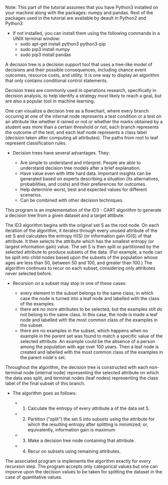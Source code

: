 Note: This part of the tutorial assumes that you have Python3 installed on your machine along with the packages: numpy and pandas. Rest of the packages used in the tutorial are available by deault in Python2 and Python3

* If not installed, you can install them using the following commands in a UNIX terminal window:
	+ sudo apt-get install python3 python3-pip
	+ sudo pip3 install numpy
	+ sudo pip3 install pandas

A decision tree is a decision support tool that uses a tree-like model of decisions and their possible consequences, including chance event outcomes, resource costs, and utility. It is one way to display an algorithm that only contains conditional control statements.

Decision trees are commonly used in operations research, specifically in decision analysis, to help identify a strategy most likely to reach a goal, but are also a popular tool in machine learning.

One can visualize a decision tree as a flowchart, where every branch occuring at one of the internal node represents a test condition or a test on an attribute like whether it rained or not or whether the marks obtained by a student was more than a certain threshold or not, each branch represents the outcome of the test, and each leaf node represents a class label (decision taken after computing all attributes). The paths from root to leaf represent classification rules.

* Decision trees have several advantages. They: 

	+ Are simple to understand and interpret. People are able to understand decision tree models after a brief explanation.
	+ Have value even with little hard data. Important insights can be generated based on experts describing a situation (its alternatives, probabilities, and costs) and their preferences for outcomes.
	+ Help determine worst, best and expected values for different scenarios.
	+ Can be combined with other decision techniques.


This program is an implementation of the ID3 - CART algorithm to generate a decision tree from a given dataset and a target attibute.

The ID3 algorithm begins with the original set S as the root node. On each iteration of the algorithm, it iterates through every unused attribute of the set S and calculates the entropy H(S) (or information gain IG(S) of that attribute. It then selects the attribute which has the smallest entropy (or largest information gain) value. The set S is then split or partitioned by the selected attribute to produce subsets of the data. (For example, a node can be split into child nodes based upon the subsets of the population whose ages are less than 50, between 50 and 100, and greater than 100.) The algorithm continues to recur on each subset, considering only attributes never selected before.

* Recursion on a subset may stop in one of these cases:

	+ every element in the subset belongs to the same class; in which case the node is turned into a leaf node and labelled with the class of the examples.
	+ there are no more attributes to be selected, but the examples still do not belong to the same class. In this case, the node is made a leaf node and labelled with the most common class of the examples in the subset.
	+ there are no examples in the subset, which happens when no example in the parent set was found to match a specific value of the selected attribute. An example could be the absence of a person among the population with age over 100 years. Then a leaf node is created and labelled with the most common class of the examples in the parent node's set.

Throughout the algorithm, the decision tree is constructed with each non-terminal node (internal node) representing the selected attribute on which the data was split, and terminal nodes (leaf nodes) representing the class label of the final subset of this branch.

* The algorithm goes as follows: 

	+ 1. Calculate the entropy of every attribute a of the data set S.
	+ 2. Partition ("split") the set S into subsets using the attribute for which the resulting entropy after splitting is minimized; or, equivalently, information gain is maximum
	+ 3. Make a decision tree node containing that attribute.
	+ 4. Recur on subsets using remaining attributes.

The associated program is implements the algorithm exactly for every recursion step. The program accepts only categorical values but one can imporve upon the decision values to be taken for splitting the dataset in the case of quantitative values.
